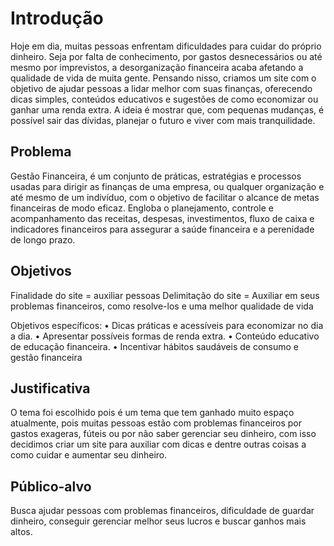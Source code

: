 ﻿# Introdução

Hoje em dia, muitas pessoas enfrentam dificuldades para cuidar do próprio dinheiro. Seja por falta de conhecimento, por gastos desnecessários ou até mesmo por imprevistos, a desorganização financeira acaba afetando a qualidade de vida de muita gente.
Pensando nisso, criamos um site com o objetivo de ajudar pessoas a lidar melhor com suas finanças, oferecendo dicas simples, conteúdos educativos e sugestões de como economizar ou ganhar uma renda extra. A ideia é mostrar que, com pequenas mudanças, é possível sair das dívidas, planejar o futuro e viver com mais tranquilidade.

## Problema

Gestão Financeira, é um conjunto de práticas, estratégias e processos usadas para dirigir as finanças de uma empresa, ou qualquer organização e até mesmo de um indivíduo, com o objetivo de facilitar o alcance de metas financeiras de modo eficaz. Engloba o planejamento, controle e acompanhamento das receitas, despesas, investimentos, fluxo de caixa e indicadores financeiros para assegurar a saúde financeira e a perenidade de longo prazo.

## Objetivos

Finalidade do site = auxiliar pessoas
Delimitação do site = Auxiliar em seus problemas financeiros, como resolve-los e uma melhor qualidade de vida

Objetivos específicos:
• Dicas práticas e acessíveis para economizar no dia a dia.
• Apresentar possíveis formas de renda extra.
• Conteúdo educativo de educação financeira.
• Incentivar hábitos saudáveis de consumo e gestão financeira

## Justificativa

O tema foi escolhido pois é um tema que tem ganhado muito espaço atualmente, pois muitas pessoas estão com problemas financeiros por gastos exageras, fúteis ou por não saber gerenciar seu dinheiro, com isso decidimos criar um site para auxiliar com dicas e dentre outras coisas a como cuidar e aumentar seu dinheiro. 

## Público-alvo

Busca ajudar pessoas com problemas financeiros, dificuldade de guardar dinheiro, conseguir gerenciar melhor seus lucros e buscar ganhos mais altos.
